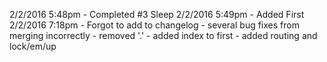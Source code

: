 2/2/2016 5:48pm - Completed #3 Sleep
2/2/2016 5:49pm - Added First
2/2/2016 7:18pm - Forgot to add to changelog
                - several bug fixes from merging incorrectly
                    - removed '.'
                    - added index to first
                    - added routing and lock/em/up
